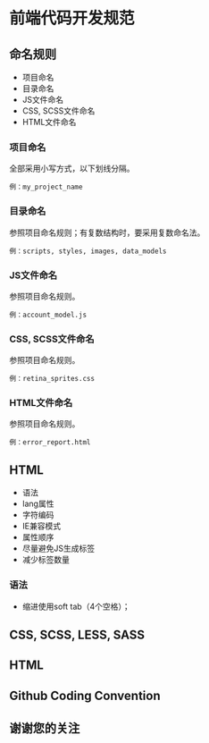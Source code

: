 # 前端代码开发规范

## 命名规则
- 项目命名
- 目录命名
- JS文件命名
- CSS, SCSS文件命名
- HTML文件命名

### 项目命名

全部采用小写方式，以下划线分隔。

```
例：my_project_name
```

### 目录命名

参照项目命名规则；有复数结构时，要采用复数命名法。

```
例：scripts, styles, images, data_models
```

### JS文件命名

参照项目命名规则。

```
例：account_model.js
```

### CSS, SCSS文件命名

参照项目命名规则。

```
例：retina_sprites.css
```

### HTML文件命名

参照项目命名规则。

```
例：error_report.html
```

## HTML
- 语法
- lang属性
- 字符编码
- IE兼容模式
- 属性顺序
- 尽量避免JS生成标签
- 减少标签数量

### 语法
- 缩进使用soft tab（4个空格）；







## CSS, SCSS, LESS, SASS

## HTML

## Github Coding Convention


## 谢谢您的关注
